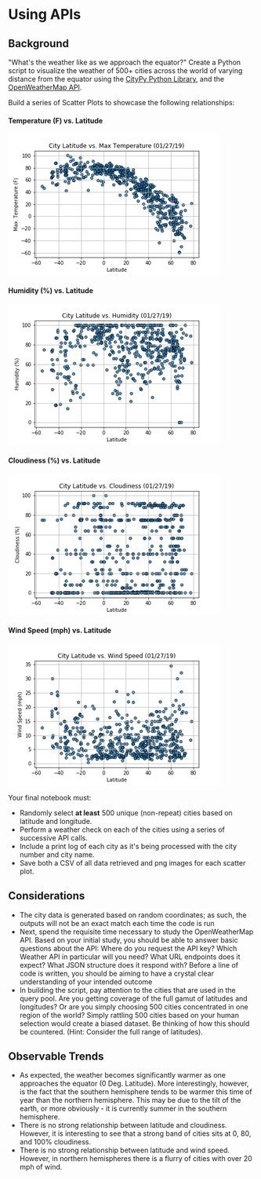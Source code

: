 # Using APIs

## Background

"What's the weather like as we approach the equator?" Create a Python script to visualize the weather of 500+ cities across the world of varying distance from the equator using the [CityPy Python Library](https://pypi.python.org/pypi/citipy), and the [OpenWeatherMap API](https://openweathermap.org/api).

Build a series of Scatter Plots to showcase the following relationships:

#### Temperature (F) vs. Latitude
![](MaxTemp_vs_Latitude.png)

#### Humidity (%) vs. Latitude
![](Humidity_vs_Latitude.png)

#### Cloudiness (%) vs. Latitude
![](Cloudiness_vs_Latitude.png)

#### Wind Speed (mph) vs. Latitude
![](WindSpeed_vs_Latitude.png)

Your final notebook must:

* Randomly select **at least** 500 unique (non-repeat) cities based on latitude and longitude.
* Perform a weather check on each of the cities using a series of successive API calls.
* Include a print log of each city as it's being processed with the city number and city name.
* Save both a CSV of all data retrieved and png images for each scatter plot.

## Considerations

* The city data is generated based on random coordinates; as such, the outputs will not be an exact match each time the code is run
* Next, spend the requisite time necessary to study the OpenWeatherMap API. Based on your initial study, you should be able to answer basic questions about the API: Where do you request the API key? Which Weather API in particular will you need? What URL endpoints does it expect? What JSON structure does it respond with? Before a line of code is written, you should be aiming to have a crystal clear understanding of your intended outcome
* In building the script, pay attention to the cities that are used in the query pool. Are you getting coverage of the full gamut of latitudes and longitudes? Or are you simply choosing 500 cities concentrated in one region of the world? Simply rattling 500 cities based on your human selection would create a biased dataset. Be thinking of how this should be countered. (Hint: Consider the full range of latitudes).

## Observable Trends

* As expected, the weather becomes significantly warmer as one approaches the equator (0 Deg. Latitude). More interestingly, however, is the fact that the southern hemisphere tends to be warmer this time of year than the northern hemisphere. This may be due to the tilt of the earth, or more obviously - it is currently summer in the southern hemisphere.
* There is no strong relationship between latitude and cloudiness. However, it is interesting to see that a strong band of cities sits at 0, 80, and 100% cloudiness.
* There is no strong relationship between latitude and wind speed. However, in northern hemispheres there is a flurry of cities with over 20 mph of wind.
